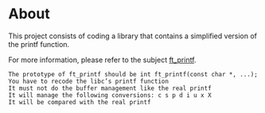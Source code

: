 # About

This project consists of coding a library that contains a simplified version of the printf function.

For more information, please refer to the subject [ft_printf](https://github.com/Sndrn/42_cursus/tree/main/Subjects_PDFs).


    The prototype of ft_printf should be int ft_printf(const char *, ...);
    You have to recode the libc’s printf function
    It must not do the buffer management like the real printf
    It will manage the following conversions: c s p d i u x X
    It will be compared with the real printf
